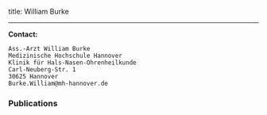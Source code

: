 title: William Burke


***


**Contact:**

	Ass.-Arzt William Burke
	Medizinische Hochschule Hannover
	Klinik für Hals-Nasen-Ohrenheilkunde
	Carl-Neuberg-Str. 1
	30625 Hannover
	Burke.William@mh-hannover.de


### Publications
